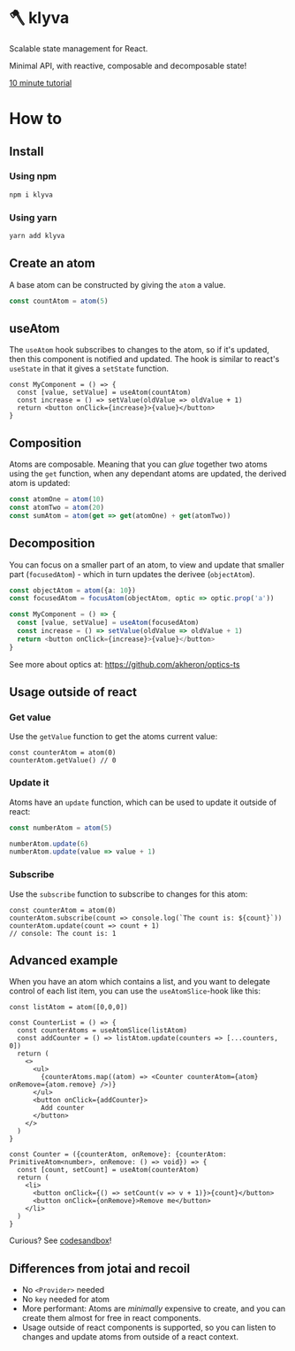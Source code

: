 # 🪓 klyva

Scalable state management for React.

Minimal API, with reactive, composable and decomposable state!

[10 minute tutorial](https://www.youtube.com/watch?v=xIyI9pYQLcs)

# How to
## Install

### Using npm
```bash
npm i klyva
```

### Using yarn
```bash
yarn add klyva
```

## Create an atom

A base atom can be constructed by giving the `atom` a value.

```typescript
const countAtom = atom(5)
```

## useAtom

The `useAtom` hook subscribes to changes to the atom, so if it's updated, then this component is notified and updated.
The hook is similar to react's `useState` in that it gives a `setState` function.

```tsx
const MyComponent = () => {
  const [value, setValue] = useAtom(countAtom)
  const increase = () => setValue(oldValue => oldValue + 1)
  return <button onClick={increase}>{value}</button>
}
```

## Composition

Atoms are composable. Meaning that you can *glue* together two atoms using the `get` function, when any dependant atoms are updated, the derived atom is updated:

```typescript
const atomOne = atom(10)
const atomTwo = atom(20)
const sumAtom = atom(get => get(atomOne) + get(atomTwo))
```

## Decomposition

You can focus on a smaller part of an atom, to view and update that smaller part (`focusedAtom`) - which in turn updates the derivee (`objectAtom`).

```typescript
const objectAtom = atom({a: 10})
const focusedAtom = focusAtom(objectAtom, optic => optic.prop('a'))

const MyComponent = () => {
  const [value, setValue] = useAtom(focusedAtom)
  const increase = () => setValue(oldValue => oldValue + 1)
  return <button onClick={increase}>{value}</button>
}
```

See more about optics at:
https://github.com/akheron/optics-ts

## Usage outside of react

### Get value 
Use the `getValue` function to get the atoms current value:

```tsx
const counterAtom = atom(0)
counterAtom.getValue() // 0
```

### Update it
Atoms have an `update` function, which can be used to update it outside of react:

```typescript
const numberAtom = atom(5)

numberAtom.update(6)
numberAtom.update(value => value + 1)
```

### Subscribe 
Use the `subscribe` function to subscribe to changes for this atom:

```tsx
const counterAtom = atom(0)
counterAtom.subscribe(count => console.log(`The count is: ${count}`))
counterAtom.update(count => count + 1)
// console: The count is: 1
```


## Advanced example

When you have an atom which contains a list, and you want to delegate control of each list item, you can use the `useAtomSlice`-hook like this:

```tsx
const listAtom = atom([0,0,0])

const CounterList = () => {
  const counterAtoms = useAtomSlice(listAtom)
  const addCounter = () => listAtom.update(counters => [...counters, 0])
  return (
    <>
      <ul>
        {counterAtoms.map((atom) => <Counter counterAtom={atom} onRemove={atom.remove} />)}
      </ul>
      <button onClick={addCounter}>
        Add counter
      </button>
    </>
  )
}

const Counter = ({counterAtom, onRemove}: {counterAtom: PrimitiveAtom<number>, onRemove: () => void}) => {
  const [count, setCount] = useAtom(counterAtom)
  return (
    <li>
      <button onClick={() => setCount(v => v + 1)}>{count}</button>
      <button onClick={onRemove}>Remove me</button>
    </li>
  )
}
```

Curious? See [codesandbox](https://codesandbox.io/s/adoring-waterfall-2ot5y?file=/src/App.tsx)!

## Differences from jotai and recoil

* No `<Provider>` needed
* No `key` needed for atom
* More performant: Atoms are _minimally_ expensive to create, and you can create them almost for free in react components.
* Usage outside of react components is supported, so you can listen to changes and update atoms from outside of a react context.
